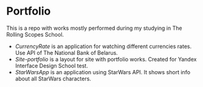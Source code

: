 # Portfolio

This is a repo with works mostly performed during my studying in The Rolling Scopes School.

* *CurrencyRate* is an application for watching different currencies rates. Use API of The National Bank of Belarus.
* *Site-portfolio* is a layout for site with portfolio works. Created for Yandex Interface Design School test.
* *StarWarsApp* is an application using StarWars API. It shows short info about all StarWars characters. 
